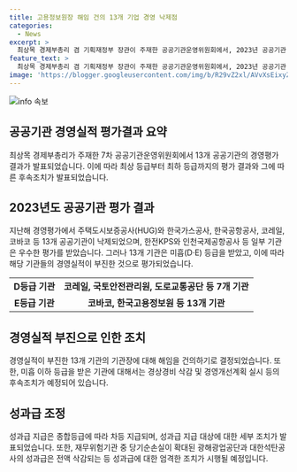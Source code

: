 ```yaml
---
title: 고용정보원장 해임 건의 13개 기업 경영 낙제점
categories:
  - News
excerpt: >
  최상목 경제부총리 겸 기획재정부 장관이 주재한 공공기관운영위원회에서, 2023년 공공기관 경영실적 평가결과가 발표되었다. 이에 따르면, 13개 공공기관이 부진한 경영실적과 안전사고 등으로 D·E등급을 받았으며, 해당 기관의 기관장에 대한 경고조치 및 해임 건의가 이뤄졌다. 또한, 우수한 평가를 받은 기관에는 성과급 추가 및 경영개선 계획이 제시되었다. 2025년부터는 경영실적이 미흡한 기관의 경상경비 삭감 및 개선계획 수립이 예정되어 있다. 이번 평가 결과를 통해 정부와 공공기관이 민생과 미래 대비를 위한 노력을 조기에 향상시키기를 기대하고 있다.
feature_text: >
  최상목 경제부총리 겸 기획재정부 장관이 주재한 공공기관운영위원회에서, 2023년 공공기관 경영실적 평가결과가 발표되었다. 이에 따르면, 13개 공공기관이 부진한 경영실적과 안전사고 등으로 D·E등급을 받았으며, 해당 기관의 기관장에 대한 경고조치 및 해임 건의가 이뤄졌다. 또한, 우수한 평가를 받은 기관에는 성과급 추가 및 경영개선 계획이 제시되었다. 2025년부터는 경영실적이 미흡한 기관의 경상경비 삭감 및 개선계획 수립이 예정되어 있다. 이번 평가 결과를 통해 정부와 공공기관이 민생과 미래 대비를 위한 노력을 조기에 향상시키기를 기대하고 있다.
image: 'https://blogger.googleusercontent.com/img/b/R29vZ2xl/AVvXsEixyZcFfHzMRdzZMjFBmAUKJYCLCGyLL1o632UiGVXcaFdKo_bkvkuCioo0uUKlGfBVcT3P84aROyZIXSBEx3Aw5nCQ3pTgDom1WDC4m8eifvWiAmWEEVb4x6G_l8C0QH225ldMjyaFvpxGEBGNO37VmDTDMHGhJPq73UglMfDca1-0aw/s1600/blogspot.png'
---
```


<p><img src="https://blogger.googleusercontent.com/img/b/R29vZ2xl/AVvXsEixyZcFfHzMRdzZMjFBmAUKJYCLCGyLL1o632UiGVXcaFdKo_bkvkuCioo0uUKlGfBVcT3P84aROyZIXSBEx3Aw5nCQ3pTgDom1WDC4m8eifvWiAmWEEVb4x6G_l8C0QH225ldMjyaFvpxGEBGNO37VmDTDMHGhJPq73UglMfDca1-0aw/s1600/blogspot.png" alt="info 속보" /></p>

<h2 data-ke-size="size26">공공기관 경영실적 평가결과 요약</h2>

<p data-ke-size="size16">최상목 경제부총리가 주재한 7차 공공기관운영위원회에서 13개 공공기관의 경영평가 결과가 발표되었습니다. 이에 따라 최상 등급부터 최하 등급까지의 평가 결과와 그에 따른 후속조치가 발표되었습니다.</p>

<h2 data-ke-size="size26">2023년도 공공기관 평가 결과</h2>

<p data-ke-size="size16">지난해 경영평가에서 주택도시보증공사(HUG)와 한국가스공사, 한국공항공사, 코레일, 코바코 등 13개 공공기관이 낙제되었으며, 한전KPS와 인천국제공항공사 등 일부 기관은 우수한 평가를 받았습니다. 그러나 13개 기관은 미흡(D·E) 등급을 받았고, 이에 따라 해당 기관들의 경영실적이 부진한 것으로 평가되었습니다.</p>

<table>
    <tr>
        <td style="text-align: center; height: 17px;"><b>D등급 기관</b></td>
        <td style="text-align: center; height: 17px;"><b>코레일, 국토안전관리원, 도로교통공단 등 7개 기관</b></td>
    </tr>
    <tr>
        <td style="text-align: center; height: 17px;"><b>E등급 기관</b></td>
        <td style="text-align: center; height: 17px;"><b>코바코, 한국고용정보원 등 13개 기관</b></td>
    </tr>
</table>

<h2 data-ke-size="size26">경영실적 부진으로 인한 조치</h2>

<p data-ke-size="size16">경영실적이 부진한 13개 기관의 기관장에 대해 해임을 건의하기로 결정되었습니다. 또한, 미흡 이하 등급을 받은 기관에 대해서는 경상경비 삭감 및 경영개선계획 실시 등의 후속조치가 예정되어 있습니다.</p>

<h2 data-ke-size="size26">성과급 조정</h2>

<p data-ke-size="size16">성과급 지급은 종합등급에 따라 차등 지급되며, 성과급 지급 대상에 대한 세부 조치가 발표되었습니다. 또한, 재무위험기관 중 당기순손실이 확대된 광해광업공단과 대한석탄공사의 성과급은 전액 삭감되는 등 성과급에 대한 엄격한 조치가 시행될 예정입니다.</p>

<p data-ke-size="size16">&nbsp;</p>

